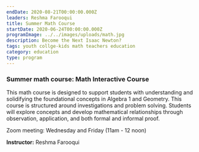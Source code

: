 ```yaml
---
endDate: 2020-08-21T00:00:00.000Z
leaders: Reshma Farooqui
title: Summer Math Course
startDate: 2020-06-24T00:00:00.000Z
programImage: ../../images/uploads/math.jpg
description: Become the Next Isaac Newton?
tags: youth collge-kids math teachers education
category: education
type: program
---
```

### Summer math course: Math Interactive Course

This math course is designed to support students with understanding and solidifying the foundational concepts in Algebra 1 and Geometry. This course is structured around investigations and problem solving. Students will explore concepts and develop mathematical relationships through observation, application, and both formal and informal proof.

Zoom meeting: Wednesday and Friday (11am - 12 noon) 

**Instructor:** Reshma Farooqui